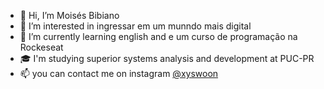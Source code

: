 - 👋 Hi, I’m Moisés Bibiano
- 👀 I’m interested in ingressar em um munndo mais digital
- 🌱 I’m currently learning english and e um curso de programação na Rockeseat
- 🎓 I'm studying superior systems analysis and development at PUC-PR
- 📫 you can contact me on instagram  <a href="https://www.instagram.com/xyswoon/" target="_blank" rel="external">@xyswoon</a>
